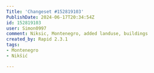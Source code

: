 ```yaml
---
Title: 'Changeset #152819103'
PublishDate: 2024-06-17T20:34:54Z
id: 152819103
user: Simon0997
comment: Niksic, Montenegro, added landuse, buildings
created_by: Rapid 2.3.1
tags:
- Montenegro
- Nikšić

---
```

